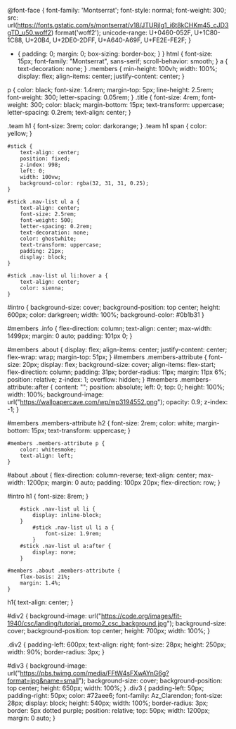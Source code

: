 @font-face {
    font-family: 'Montserrat';
    font-style: normal;
    font-weight: 300;
    src: url(https://fonts.gstatic.com/s/montserrat/v18/JTURjIg1_i6t8kCHKm45_cJD3gTD_u50.woff2) format('woff2');
    unicode-range: U+0460-052F, U+1C80-1C88, U+20B4, U+2DE0-2DFF, U+A640-A69F, U+FE2E-FE2F;
}

* {
  padding: 0;
  margin: 0;
  box-sizing: border-box;
}
}
html {
  font-size: 15px;
  font-family: "Montserrat", sans-serif;
  scroll-behavior: smooth;
}
a {
  text-decoration: none;
}
.members {
  min-height: 100vh;
  width: 100%;
  display: flex;
  align-items: center;
  justify-content: center;
}

p {
  color: black;
  font-size: 1.4rem;
  margin-top: 5px;
  line-height: 2.5rem;
  font-weight: 300;
  letter-spacing: 0.05rem;
}
.title {
  font-size: 4rem;
  font-weight: 300;
  color: black;
  margin-bottom: 15px;
  text-transform: uppercase;
  letter-spacing: 0.2rem;
  text-align: center;
}

.team h1 {
  font-size: 3rem;
  color: darkorange;
}
.team h1 span {
  color: yellow;
}

    #stick {
        text-align: center;
        position: fixed;
        z-index: 998;
        left: 0;
        width: 100vw;
        background-color: rgba(32, 31, 31, 0.25);
    }

    #stick .nav-list ul a {
        text-align: center;
        font-size: 2.5rem;
        font-weight: 500;
        letter-spacing: 0.2rem;
        text-decoration: none;
        color: ghostwhite;
        text-transform: uppercase;
        padding: 21px;
        display: block;
    }

    #stick .nav-list ul li:hover a {
        text-align: center;
        color: sienna;
    }
            
#intro {
    background-size: cover;
    background-position: top center;
    height: 600px;
    color: darkgreen;
    width: 100%;
    background-color: #0b1b31
}

#members .info {
  flex-direction: column;
  text-align: center;
  max-width: 1499px;
  margin: 0 auto;
  padding: 101px 0;
}

#members .about {
    display: flex;
    align-items: center;
    justify-content: center;
    flex-wrap: wrap;
    margin-top: 51px;
}
#members .members-attribute {
    font-size: 20px;
    display: flex;
    background-size: cover;
    align-items: flex-start;
    flex-direction: column;
    padding: 31px;
    border-radius: 11px;
    margin: 11px 6%;
    position: relative;
    z-index: 1;
    overflow: hidden;
}
    #members .members-attribute::after {
        content: "";
        position: absolute;
        left: 0;
        top: 0;
        height: 100%;
        width: 100%;
        background-image: url("https://wallpapercave.com/wp/wp3194552.png");
        opacity: 0.9;
        z-index: -1;
    }

#members .members-attribute h2 {
    font-size: 2rem;
    color: white;
    margin-bottom: 15px;
    text-transform: uppercase;
}

    #members .members-attribute p {
        color: whitesmoke;
        text-align: left;
    }

#about .about {
    flex-direction: column-reverse;
    text-align: center;
    max-width: 1200px;
    margin: 0 auto;
    padding: 100px 20px;
    flex-direction: row;
}

 
  #intro h1 {
    font-size: 8rem;
  }

    
        #stick .nav-list ul li {
            display: inline-block;
        }
            #stick .nav-list ul li a {
                font-size: 1.9rem;
            }
        #stick .nav-list ul a:after {
            display: none;
        }

    #members .about .members-attribute {
        flex-basis: 21%;
        margin: 1.4%;
    }

h1{
    text-align: center;
}

#div2 {
    background-image: url("https://code.org/images/fit-1940/csc/landing/tutorial_promo2_csc_background.jpg");
    background-size: cover;
    background-position: top center;
    height: 700px;
    width: 100%;
}

.div2 {
    padding-left: 600px;
    text-align: right;
    font-size: 28px;
    height: 250px;
    width: 90%;
    border-radius: 3px;
}

#div3 {
    background-image: url("https://pbs.twimg.com/media/FFtW4sFXwAYnG6g?format=jpg&name=small");
    background-size: cover;
    background-position: top center;
    height: 650px;
    width: 100%;
}
.div3 {
    padding-left: 50px;
    padding-right: 50px;
    color: #72aee6;
    font-family: Az_Clarendon;
    font-size: 28px;
    display: block;
    height: 540px;
    width: 100%;
    border-radius: 3px;
    border: 5px dotted purple;
    position: relative;
    top: 50px;
    width: 1200px;
    margin: 0 auto;
}

